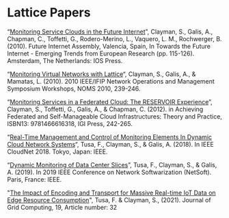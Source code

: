 # Lattice Papers

“[Monitoring Service Clouds in the Future Internet](Papers/FIA_Valencia2020_fisc.pdf)”, Clayman, S., Galis, A., Chapman, C., Toffetti, G., Rodero-Merino, L., Vaquero, L. M., Rochwerger, B. (2010). Future Internet Assembly, Valencia, Spain, In Towards the Future Internet - Emerging Trends from European Research (pp. 115-126). Amsterdam, The Netherlands: IOS Press.

“[Monitoring Virtual Networks with Lattice](Papers/ManFI2010_vir_mon.pdf)“, Clayman, S., Galis, A., & Mamatas, L. (2010). 2010 IEEE/IFIP Network Operations and Management Symposium Workshops, NOMS 2010, 239-246.

“[Monitoring Services in a Federated Cloud: The RESERVOIR Experience](Papers/Federated-Cloud-IGI-Book-Chapter.pdf)”, Clayman, S., Toffetti, G., Galis, A., & Chapman, C. (2012). in Achieving Federated and Self-Manageable Cloud Infrastructures: Theory and Practice, ISBN13: 9781466616318, IGI Press, 242-265.

“[Real-Time Management and Control of Monitoring Elements In Dynamic Cloud Network Systems](Papers/Real_Time_Control_Monitoring_CloudNet2018_main.pdf)“, Tusa, F., Clayman, S., & Galis, A. (2018). In IEEE CloudNet 2018. Tokyo, Japan: IEEE. 

“[Dynamic Monitoring of Data Center Slices](Papers/Monitoring_DC_Slices_Netsoft2019_main.pdf)”, Tusa, F., Clayman, S., & Galis, A. (2019). In 2019 IEEE Conference on Network Softwarization (NetSoft). Paris, France: IEEE. 

"[The Impact of Encoding and Transport for Massive Real-time IoT Data on Edge Resource Consumption](https://link.springer.com/article/10.1007/s10723-021-09577-9)", Tusa, F. & Clayman, S., (2021). Journal of Grid Computing, 19, Article number: 32 
